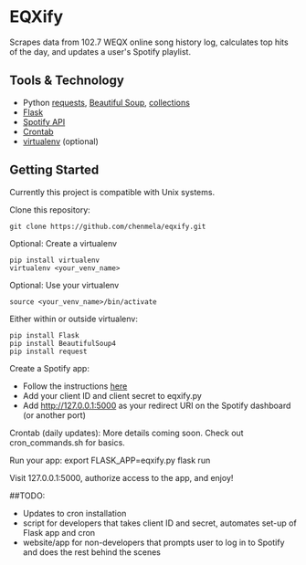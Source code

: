 # EQXify

Scrapes data from 102.7 WEQX online song history log, calculates
top hits of the day, and updates a user's Spotify playlist.

## Tools & Technology
* Python [requests](http://docs.python-requests.org/en/master/), [Beautiful Soup](https://www.crummy.com/software/BeautifulSoup/bs4/doc/), [collections](https://docs.python.org/2/library/collections.html)
* [Flask](http://flask.pocoo.org/)
* [Spotify API](https://developer.spotify.com/web-api/)
* [Crontab](https://help.ubuntu.com/community/CronHowto)
* [virtualenv](https://virtualenv.pypa.io/en/stable/) (optional)


## Getting Started
Currently this project is compatible with Unix systems.

Clone this repository:
```
git clone https://github.com/chenmela/eqxify.git
```

Optional: Create a virtualenv
```
pip install virtualenv
virtualenv <your_venv_name>
```

Optional: Use your virtualenv
```
source <your_venv_name>/bin/activate
```

Either within or outside virtualenv:
```
pip install Flask
pip install BeautifulSoup4
pip install request
```

Create a Spotify app:
* Follow the instructions [here](https://developer.spotify.com/web-api/)
* Add your client ID and client secret to eqxify.py
* Add http://127.0.0.1:5000 as your redirect URI on the Spotify dashboard (or another port)

Crontab (daily updates):
More details coming soon. Check out cron\_commands.sh for basics.

Run your app:
export FLASK\_APP=eqxify.py
flask run

Visit 127.0.0.1:5000, authorize access to the app, and enjoy!

##TODO:
* Updates to cron installation
* script for developers that takes client ID and secret,
automates set-up of Flask app and cron
* website/app for non-developers that prompts user to log in to 
Spotify and does the rest behind the scenes
